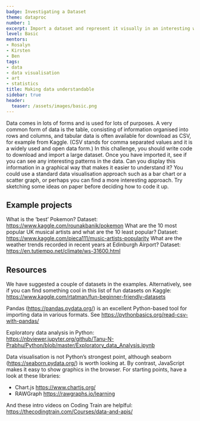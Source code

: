```yaml
---
badge: Investigating a Dataset
theme: dataproc
number: 1
excerpt: Import a dataset and represent it visually in an interesting way
level: Basic
mentors:
- Rosalyn
- Kirsten
- Ben
tags:
- data
- data visualisation
- art
- statistics
title: Making data understandable
sidebar: true
header:
  teaser: /assets/images/basic.png
---
```

Data comes in lots of forms and is used for lots of purposes. A very common form of data is the table, consisting of information organised into rows and columns, and tabular data is often available for download as CSV, for example from Kaggle. (CSV stands for comma separated values and it is a widely used and open data form.) In this challenge, you should write code to download and import a large dataset. Once you have imported it, see if you can see any interesting patterns in the data. Can you display this information in a graphical way that makes it easier to understand it? You could use a standard data visualisation approach such as a bar chart or a scatter graph, or perhaps you can find a more interesting approach. Try sketching some ideas on paper before deciding how to code it up.

## Example projects
What is the ‘best’ Pokemon? Dataset: <a href="https://www.kaggle.com/rounakbanik/pokemon" rel="noopener">https://www.kaggle.com/rounakbanik/pokemon</a>
What are the 10 most popular UK musical artists and what are the 10 least popular? Dataset: <a href="https://www.kaggle.com/pieca111/music-artists-popularity" rel="noopener">https://www.kaggle.com/pieca111/music-artists-popularity</a>
What are the weather trends recorded in recent years at Edinburgh Airport? Dataset: <a href="https://en.tutiempo.net/climate/ws-31600.html" rel="noopener">https://en.tutiempo.net/climate/ws-31600.html</a>
 

## Resources
We have suggested a couple of datasets in the examples. Alternatively, see if you can find something cool in this list of fun datasets on Kaggle: <a href="https://www.kaggle.com/rtatman/fun-beginner-friendly-datasets" rel="noopener">https://www.kaggle.com/rtatman/fun-beginner-friendly-datasets</a> 

Pandas (<a href="https://pandas.pydata.org/" rel="noopener">https://pandas.pydata.org/</a>) is an excellent Python-based tool for importing data in various formats.
See <a href="https://pythonbasics.org/read-csv-with-pandas/" rel="noopener">https://pythonbasics.org/read-csv-with-pandas/</a>

Exploratory data analysis in Python: <a href="https://nbviewer.jupyter.org/github/Tanu-N-Prabhu/Python/blob/master/Exploratory_data_Analysis.ipynb" rel="noopener">https://nbviewer.jupyter.org/github/Tanu-N-Prabhu/Python/blob/master/Exploratory_data_Analysis.ipynb</a>

Data visualisation is not Python’s strongest point, although seaborn (<a href="https://seaborn.pydata.org/" rel="noopener">https://seaborn.pydata.org/</a>) is worth looking at.
By contrast, JavaScript makes it easy to show graphics in the browser. For starting points, have a look at these libraries:

* Chart.js  <a href="https://www.chartjs.org/" rel="noopener">https://www.chartjs.org/</a>
* RAWGraph  <a href="https://rawgraphs.io/learning" rel="noopener">https://rawgraphs.io/learning</a>

And these intro videos on Coding Train are helplful: <a href="https://thecodingtrain.com/Courses/data-and-apis/" rel="noopener">https://thecodingtrain.com/Courses/data-and-apis/</a>



